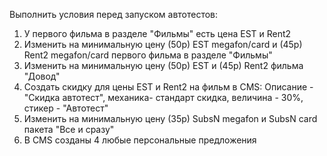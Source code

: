 Выполнить условия перед запуском автотестов:
1. У первого фильма в разделе "Фильмы" есть цена EST и Rent2
2. Изменить на минимальную цену (50р) EST megafon/card и (45р) Rent2 megafon/card первого фильма в разделе "Фильмы"
3. Изменить на минимальную цену (50р) EST и (45р) Rent2 фильма "Довод"
4. Создать скидку для цены EST и Rent2 на фильм в CMS: Описание - "Скидка автотест", механика- стандарт скидка, величина - 30%, стикер - "Автотест"
5. Изменить на минимальную цену (35р) SubsN megafon и SubsN card пакета "Все и сразу"
6. В CMS созданы 4 любые персональные предложения
